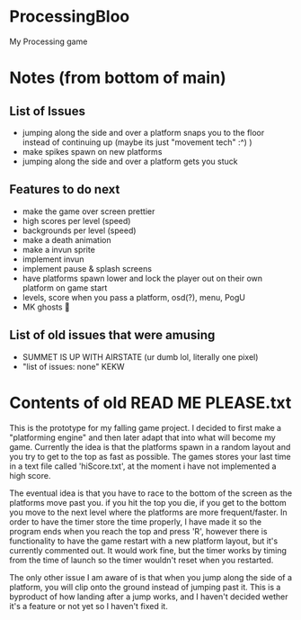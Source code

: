 # ProcessingBloo
My Processing game

# Notes (from bottom of main)
## List of Issues
* jumping along the side and over a platform snaps you to the floor instead of continuing up (maybe its just "movement tech" :^) )
* make spikes spawn on new platforms
* jumping along the side and over a platform gets you stuck

## Features to do next
* make the game over screen prettier
* high scores per level (speed)
* backgrounds per level (speed)
* make a death animation
* make a invun sprite
* implement invun
* implement pause & splash screens
* have platforms spawn lower and lock the player out on their own platform on game start
* levels, score when you pass a platform, osd(?), menu, PogU
* MK ghosts :eyes:

## List of old issues that were amusing
* SUMMET IS UP WITH AIRSTATE (ur dumb lol, literally one pixel)
* "list of issues: none" KEKW

# Contents of old READ ME PLEASE.txt
This is the prototype for my falling game project. I decided to first make a "platforming engine" and then later adapt that into what will become my game. Currently the idea is that the platforms spawn in a random layout and you try to get to the top as fast as possible. The games stores your last time in a text file called 'hiScore.txt', at the moment i have not implemented a high score.

The eventual idea is that you have to race to the bottom of the screen as the platforms move past you. if you hit the top you die, if you get to the bottom you move to the next level where the platforms are more frequent/faster. In order to have the timer store the time properly, I have made it so the program ends when you reach the top and press 'R', however there is functionality to have the game restart with a new platform layout, but  it's currently commented out. It would work fine, but the timer works by timing from the time of launch so the timer wouldn't reset when you restarted. 

The only other issue I am aware of is that when you jump along the side of a platform, you will clip onto the ground instead of jumping past it. This is a byproduct of how landing after a jump works, and I haven't decided wether it's a feature or not yet so I haven't fixed it.
